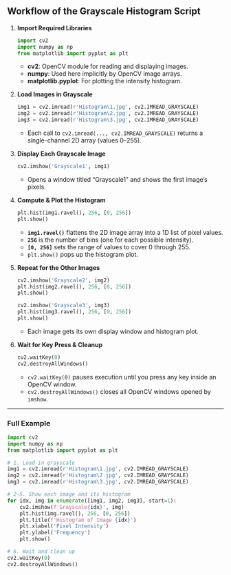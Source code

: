 ## Workflow of the Grayscale Histogram Script

1. **Import Required Libraries**

   ```python
   import cv2
   import numpy as np
   from matplotlib import pyplot as plt
   ```

   * **cv2**: OpenCV module for reading and displaying images.
   * **numpy**: Used here implicitly by OpenCV image arrays.
   * **matplotlib.pyplot**: For plotting the intensity histogram.

2. **Load Images in Grayscale**

   ```python
   img1 = cv2.imread(r'Histogram\1.jpg', cv2.IMREAD_GRAYSCALE)
   img2 = cv2.imread(r'Histogram\2.jpg', cv2.IMREAD_GRAYSCALE)
   img3 = cv2.imread(r'Histogram\3.jpg', cv2.IMREAD_GRAYSCALE)
   ```

   * Each call to `cv2.imread(..., cv2.IMREAD_GRAYSCALE)` returns a single-channel 2D array (values 0–255).

3. **Display Each Grayscale Image**

   ```python
   cv2.imshow('Grayscale1', img1)
   ```

   * Opens a window titled “Grayscale1” and shows the first image’s pixels.

4. **Compute & Plot the Histogram**

   ```python
   plt.hist(img1.ravel(), 256, [0, 256])
   plt.show()
   ```

   * **`img1.ravel()`** flattens the 2D image array into a 1D list of pixel values.
   * **`256`** is the number of bins (one for each possible intensity).
   * **`[0, 256]`** sets the range of values to cover 0 through 255.
   * `plt.show()` pops up the histogram plot.

5. **Repeat for the Other Images**

   ```python
   cv2.imshow('Grayscale2', img2)
   plt.hist(img2.ravel(), 256, [0, 256])
   plt.show()

   cv2.imshow('Grayscale3', img3)
   plt.hist(img3.ravel(), 256, [0, 256])
   plt.show()
   ```

   * Each image gets its own display window and histogram plot.

6. **Wait for Key Press & Cleanup**

   ```python
   cv2.waitKey(0)
   cv2.destroyAllWindows()
   ```

   * `cv2.waitKey(0)` pauses execution until you press any key inside an OpenCV window.
   * `cv2.destroyAllWindows()` closes all OpenCV windows opened by `imshow`.

---

### Full Example

```python
import cv2
import numpy as np
from matplotlib import pyplot as plt

# 1. Load in grayscale
img1 = cv2.imread(r'Histogram\1.jpg', cv2.IMREAD_GRAYSCALE)
img2 = cv2.imread(r'Histogram\2.jpg', cv2.IMREAD_GRAYSCALE)
img3 = cv2.imread(r'Histogram\3.jpg', cv2.IMREAD_GRAYSCALE)

# 2–5. Show each image and its histogram
for idx, img in enumerate([img1, img2, img3], start=1):
    cv2.imshow(f'Grayscale{idx}', img)
    plt.hist(img.ravel(), 256, [0, 256])
    plt.title(f'Histogram of Image {idx}')
    plt.xlabel('Pixel Intensity')
    plt.ylabel('Frequency')
    plt.show()

# 6. Wait and clean up
cv2.waitKey(0)
cv2.destroyAllWindows()
```
